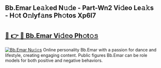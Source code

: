 ## Bb.Emar Le𝚊𝚔ed N𝚞𝚍e - Part-Wn2 Vi𝚍eo Le𝚊𝚔s - H𝚘t O𝚗lyf𝚊ns Ph𝚘tos Xp6l7

# <h2><a href="http://hfetxg6.feru.top/?c=Bb.Emar">🔗 👉 🔴 Bb.Emar Vi𝚍𝚎o Ph𝚘t𝚘𝚜</a></h2>

[![Bb.Emar Nu𝚍𝚎s](https://i.imgur.com/0TWrTi3.gif)](http://hfetxg6.feru.top/?c=Bb.Emar)
Online personality Bb.Emar with a passion for dance and lifestyle, creating engaging content. Public figures Bb.Emar can be role models for both positive and negative behaviors. 
